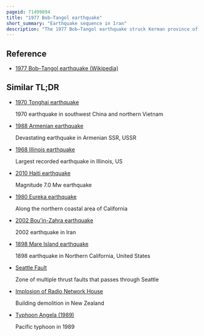 ```yaml
---
pageid: 71499894
title: "1977 Bob–Tangol earthquake"
short_summary: "Earthquake sequence in Iran"
description: "The 1977 Bob–Tangol earthquake struck Kerman province of Iran on December 20, 1977 at 03:04 Iran Standard Time. The Earthquake measured Mw 5. 9 and struck at a Depth of 22. 7 km . A maximum Modified Mercalli intensity of VII was evaluated based on damage. It had a strike-slip focal Mechanism which was unusual as the Source Structure was a Thrust Fault. It was Part of a Sequence of Earthquakes along the 400-kilometer Kuh Banan Fault. Between 584 and 665 People perished while a further 500–1,000 were injured ; Thousands were also made Homeless. The Death Toll from the Earthquake was considered moderate due to the sparsely populated Area it affected. Preceded by Foreshocks the Month before, many Residents became wary of a larger Earthquake and took Refuge outside their Homes, contributing to the moderate Death Toll. However, there were None immediately before the Mainshock so many were still in their Homes when it struck. Aftershocks were felt for several Months, some causing additional Damage."
---
```


## Reference

- [1977 Bob–Tangol earthquake (Wikipedia)](https://en.wikipedia.org/?curid=71499894)

## Similar TL;DR

- [1970 Tonghai earthquake](/tldr/en/1970-tonghai-earthquake)

  1970 earthquake in southwest China and northern Vietnam

- [1988 Armenian earthquake](/tldr/en/1988-armenian-earthquake)

  Devastating earthquake in Armenian SSR, USSR

- [1968 Illinois earthquake](/tldr/en/1968-illinois-earthquake)

  Largest recorded earthquake in Illinois, US

- [2010 Haiti earthquake](/tldr/en/2010-haiti-earthquake)

  Magnitude 7.0 Mw earthquake

- [1980 Eureka earthquake](/tldr/en/1980-eureka-earthquake)

  Along the northern coastal area of California

- [2002 Bou'in-Zahra earthquake](/tldr/en/2002-bouin-zahra-earthquake)

  2002 earthquake in Iran

- [1898 Mare Island earthquake](/tldr/en/1898-mare-island-earthquake)

  1898 earthquake in Northern California, United States

- [Seattle Fault](/tldr/en/seattle-fault)

  Zone of multiple thrust faults that passes through Seattle

- [Implosion of Radio Network House](/tldr/en/implosion-of-radio-network-house)

  Building demolition in New Zealand

- [Typhoon Angela (1989)](/tldr/en/typhoon-angela-1989)

  Pacific typhoon in 1989
